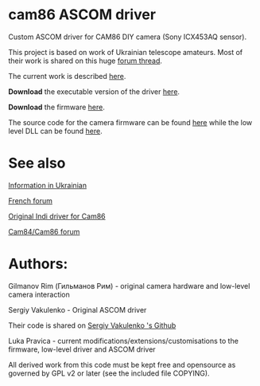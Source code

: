 # cam86 ASCOM driver
Custom ASCOM driver for CAM86 DIY camera (Sony ICX453AQ sensor).

This project is based on work of Ukrainian telescope amateurs.
Most of their work is shared on this huge [forum thread](http://www.astroclub.kiev.ua/forum/index.php?topic=28929.0).

The current work is described [here](http://www.iceinspace.com.au/forum/showthread.php?t=146493).


**Download** the executable version of the driver [here](https://github.com/axsdenied/cam86_ASCOM/blob/master/cam86_setup.exe).

**Download** the firmware [here](https://github.com/axsdenied/cam86_fw/blob/master/Exe/cam86.hex).


The source code for the camera firmware can be found [here](https://github.com/axsdenied/cam86_fw) while the low level DLL can be found [here](https://github.com/axsdenied/cam86_dll).


# See also
[Information in Ukrainian](http://astroccd.org/)

[French forum](http://www.webastro.net/forum/showthread.php?t=141764)

[Original Indi driver for Cam86](https://github.com/gehelem/indi_cam86_ccd)

[Cam84/Cam86 forum](http://www.cloudynights.com/topic/497530-diy-astro-ccd-16-bit-color-6mpx-camera/)


# Authors:
Gilmanov Rim (Гильманов Рим) - original camera hardware and low-level camera interaction

Sergiy Vakulenko - Original ASCOM driver 

Their code is shared on [Sergiy Vakulenko 's Github](https://github.com/vakulenko/CAM8_software)


Luka Pravica - current modifications/extensions/customisations to the firmware, low-level driver and ASCOM driver

All derived work from this code must be kept free and opensource as governed by GPL v2 or later (see the included file COPYING).
